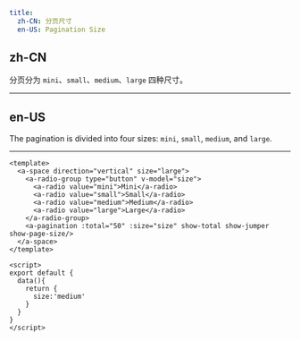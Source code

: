 ```yaml
title:
  zh-CN: 分页尺寸
  en-US: Pagination Size
```

## zh-CN

分页分为 `mini`、`small`、`medium`、`large` 四种尺寸。

---

## en-US

The pagination is divided into four sizes: `mini`, `small`, `medium`, and `large`.

---

```vue
<template>
  <a-space direction="vertical" size="large">
    <a-radio-group type="button" v-model="size">
      <a-radio value="mini">Mini</a-radio>
      <a-radio value="small">Small</a-radio>
      <a-radio value="medium">Medium</a-radio>
      <a-radio value="large">Large</a-radio>
    </a-radio-group>
    <a-pagination :total="50" :size="size" show-total show-jumper show-page-size/>
  </a-space>
</template>

<script>
export default {
  data(){
    return {
      size:'medium'
    }
  }
}
</script>
```
